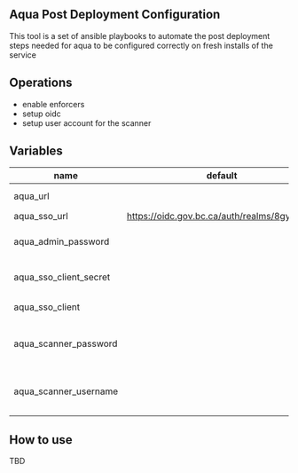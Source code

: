 ## Aqua Post Deployment Configuration

This tool is a set of ansible playbooks to automate the post deployment steps needed for aqua to be configured correctly on fresh installs of the service


## Operations

- enable enforcers
- setup oidc
- setup user account for the scanner

## Variables

|name|default|found_in|description|
|---|---|---|---|
|aqua_url| | group_vars | the base url to the aqua instance|
|aqua_sso_url|https://oidc.gov.bc.ca/auth/realms/8gyaubgq| group_vars | sso auth endpoint|
|aqua_admin_password|| env| the administrator password (env is `AQUA_ADMIN_PASSWORD`)|
|aqua_sso_client_secret|| env| the client secret for the aqua sso client (env is `AQUA_SSO_CLIENT_SECRET)`|
|aqua_sso_client|| env|the aqua sso client name (env is `AQUA_SSO_CLIENT`)|
|aqua_scanner_password||env|the password for the aqua scanner user account (env is `AQUA_SCANNER_PASSWORD`)|
|aqua_scanner_username||env|the username for the aqua scanner user account (env is `AQUA_SCANNER_USERNAME`)|
## How to use

TBD 

